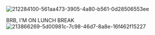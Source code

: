 ![212284100-561aa473-3905-4a80-b561-0d28506553ee](https://github.com/agrim92/agrim92/assets/68190624/cd950ecf-d0a9-427f-bb36-24bea830e7c9)

BRB, I'M ON LUNCH BREAK
![213866269-5d00981c-7c98-46d7-8a8e-16f462f15227](https://github.com/agrim92/agrim92/assets/68190624/5a68b2b1-c41e-43a1-9a1d-7f727e2ff92e)


<!--
**agrim92/agrim92** is a ✨ _special_ ✨ repository because its `README.md` (this file) appears on your GitHub profile.

Here are some ideas to get you started:

- 🔭 I’m currently working on ...
- 🌱 I’m currently learning ...
- 👯 I’m looking to collaborate on ...
- 🤔 I’m looking for help with ...
- 💬 Ask me about ...
- 📫 How to reach me: ...
- 😄 Pronouns: ...
- ⚡ Fun fact: ...
-->
